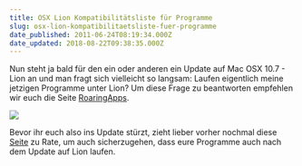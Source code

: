 ```yaml
---
title: OSX Lion Kompatibilitätsliste für Programme
slug: osx-lion-kompatibilitaetsliste-fuer-programme
date_published: 2011-06-24T08:19:34.000Z
date_updated: 2018-08-22T09:38:35.000Z
---
```


Nun steht ja bald für den ein oder anderen ein Update auf Mac OSX 10.7 - Lion an und man fragt sich vielleicht so langsam: Laufen eigentlich meine jetzigen Programme unter Lion? Um diese Frage zu beantworten empfehlen wir euch die Seite [RoaringApps](http://roaringapps.com/apps:table).

[![](//picdump.thafaker.de/2011/06/screenie-roar-580x511.png)](__GHOST_URL__/osx-lion-kompatibilitaetsliste-fuer-programme/screenie-roar/)

Bevor ihr euch also ins Update stürzt, zieht lieber vorher nochmal diese [Seite](http://roaringapps.com/apps:table) zu Rate, um auch sicherzugehen, dass eure Programme auch nach dem Update auf Lion laufen.
